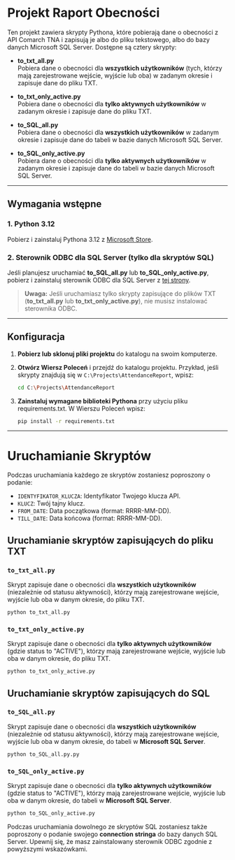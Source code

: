 # Projekt Raport Obecności

Ten projekt zawiera skrypty Pythona, które pobierają dane o obecności z API Comarch TNA i zapisują je albo do pliku tekstowego, albo do bazy danych Microsoft SQL Server. Dostępne są cztery skrypty:

- **to_txt_all.py**  
  Pobiera dane o obecności dla **wszystkich użytkowników** (tych, którzy mają zarejestrowane wejście, wyjście lub oba) w zadanym okresie i zapisuje dane do pliku TXT.

- **to_txt_only_active.py**  
  Pobiera dane o obecności dla **tylko aktywnych użytkowników** w zadanym okresie i zapisuje dane do pliku TXT.

- **to_SQL_all.py**  
  Pobiera dane o obecności dla **wszystkich użytkowników** w zadanym okresie i zapisuje dane do tabeli w bazie danych Microsoft SQL Server.

- **to_SQL_only_active.py**  
  Pobiera dane o obecności dla **tylko aktywnych użytkowników** w zadanym okresie i zapisuje dane do tabeli w bazie danych Microsoft SQL Server.

---

## Wymagania wstępne

### 1. Python 3.12  
Pobierz i zainstaluj Pythona 3.12 z [Microsoft Store](https://apps.microsoft.com/detail/9ncvdn91xzqp?hl=pl-pl&gl=PL).

### 2. Sterownik ODBC dla SQL Server (tylko dla skryptów SQL)  
Jeśli planujesz uruchamiać **to_SQL_all.py** lub **to_SQL_only_active.py**, pobierz i zainstaluj sterownik ODBC dla SQL Server z [tej strony](https://learn.microsoft.com/en-us/sql/connect/odbc/download-odbc-driver-for-sql-server?view=sql-server-ver16#download-for-windows).

> **Uwaga:** Jeśli uruchamiasz tylko skrypty zapisujące do plików TXT (**to_txt_all.py** lub **to_txt_only_active.py**), nie musisz instalować sterownika ODBC.

---

## Konfiguracja

1. **Pobierz lub sklonuj pliki projektu** do katalogu na swoim komputerze.

2. **Otwórz Wiersz Poleceń** i przejdź do katalogu projektu. Przykład, jeśli skrypty znajdują się w `C:\Projects\AttendanceReport`, wpisz:

   ```bash
   cd C:\Projects\AttendanceReport

3. **Zainstaluj wymagane biblioteki Pythona** przy użyciu pliku requirements.txt. W Wierszu Poleceń wpisz:

   ```bash
   pip install -r requirements.txt

---

# Uruchamianie Skryptów

Podczas uruchamiania każdego ze skryptów zostaniesz poproszony o podanie:

- `IDENTYFIKATOR_KLUCZA`: Identyfikator Twojego klucza API.
- `KLUCZ`: Twój tajny klucz.
- `FROM_DATE`: Data początkowa (format: RRRR-MM-DD).
- `TILL_DATE`: Data końcowa (format: RRRR-MM-DD).

## Uruchamianie skryptów zapisujących do pliku TXT

### `to_txt_all.py`

Skrypt zapisuje dane o obecności dla **wszystkich użytkowników** (niezależnie od statusu aktywności), którzy mają zarejestrowane wejście, wyjście lub oba w danym okresie, do pliku TXT.

```bash
python to_txt_all.py
```

### `to_txt_only_active.py`

Skrypt zapisuje dane o obecności dla **tylko aktywnych użytkowników** (gdzie status to "ACTIVE"), którzy mają zarejestrowane wejście, wyjście lub oba w danym okresie, do pliku TXT.

```bash
python to_txt_only_active.py
```

## Uruchamianie skryptów zapisujących do SQL

### `to_SQL_all.py`

Skrypt zapisuje dane o obecności dla **wszystkich użytkowników** (niezależnie od statusu aktywności), którzy mają zarejestrowane wejście, wyjście lub oba w danym okresie, do tabeli w **Microsoft SQL Server**.

```bash
python to_SQL_all.py.py
```

### `to_SQL_only_active.py`

Skrypt zapisuje dane o obecności dla **tylko aktywnych użytkowników** (gdzie status to "ACTIVE"), którzy mają zarejestrowane wejście, wyjście lub oba w danym okresie, do tabeli w **Microsoft SQL Server**.

```bash
python to_SQL_only_active.py
```


Podczas uruchamiania dowolnego ze skryptów SQL zostaniesz także poproszony o podanie swojego **connection stringa** do bazy danych SQL Server.
Upewnij się, że masz zainstalowany sterownik ODBC zgodnie z powyższymi wskazówkami.
